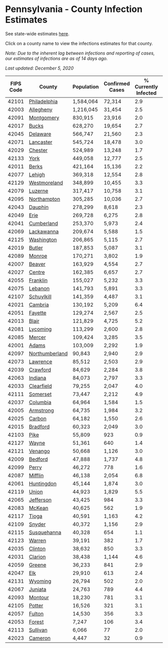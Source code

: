 # Pennsylvania - County Infection Estimates

See state-wide estimates [here](/infections/us-pa).

Click on a county name to view the infections estimates for that county.

*Note: Due to the inherent lag between infections and reporting of cases, our estimates of infections are as of 14 days ago.*

*Last updated: December 5, 2020*

|   FIPS Code |                           County |   Population |   Confirmed Cases |   % Currently Infected |   % Total Infected |
|-------------|----------------------------------|--------------|-------------------|------------------------|--------------------|
|       42101 |     [Philadelphia](philadelphia) |    1,584,064 |            72,314 |                    2.9 |               19.3 |
|       42003 |           [Allegheny](allegheny) |    1,216,045 |            31,454 |                    2.5 |                8.5 |
|       42091 |         [Montgomery](montgomery) |      830,915 |            23,916 |                    2.0 |               11.9 |
|       42017 |                   [Bucks](bucks) |      628,270 |            19,654 |                    2.7 |               12.4 |
|       42045 |             [Delaware](delaware) |      566,747 |            21,560 |                    2.3 |               15.9 |
|       42071 |           [Lancaster](lancaster) |      545,724 |            18,478 |                    3.0 |               12.3 |
|       42029 |               [Chester](chester) |      524,989 |            13,248 |                    1.7 |                9.4 |
|       42133 |                     [York](york) |      449,058 |            12,777 |                    2.5 |                9.2 |
|       42011 |                   [Berks](berks) |      421,164 |            15,136 |                    2.2 |               14.6 |
|       42077 |                 [Lehigh](lehigh) |      369,318 |            12,554 |                    2.8 |               14.6 |
|       42129 |     [Westmoreland](westmoreland) |      348,899 |            10,455 |                    3.3 |                9.5 |
|       42079 |               [Luzerne](luzerne) |      317,417 |            10,758 |                    3.1 |               14.0 |
|       42095 |       [Northampton](northampton) |      305,285 |            10,036 |                    2.7 |               13.8 |
|       42043 |               [Dauphin](dauphin) |      278,299 |             8,618 |                    2.3 |               10.9 |
|       42049 |                     [Erie](erie) |      269,728 |             6,275 |                    2.8 |                7.3 |
|       42041 |         [Cumberland](cumberland) |      253,370 |             5,973 |                    2.4 |                7.8 |
|       42069 |         [Lackawanna](lackawanna) |      209,674 |             5,588 |                    1.5 |               10.8 |
|       42125 |         [Washington](washington) |      206,865 |             5,115 |                    2.7 |                7.9 |
|       42019 |                 [Butler](butler) |      187,853 |             5,087 |                    3.1 |                8.7 |
|       42089 |                 [Monroe](monroe) |      170,271 |             3,802 |                    1.9 |               10.2 |
|       42007 |                 [Beaver](beaver) |      163,929 |             4,554 |                    2.7 |                9.8 |
|       42027 |                 [Centre](centre) |      162,385 |             6,657 |                    2.7 |               12.8 |
|       42055 |             [Franklin](franklin) |      155,027 |             5,232 |                    3.3 |               11.4 |
|       42075 |               [Lebanon](lebanon) |      141,793 |             5,891 |                    3.3 |               15.3 |
|       42107 |         [Schuylkill](schuylkill) |      141,359 |             4,487 |                    3.1 |               11.3 |
|       42021 |               [Cambria](cambria) |      130,192 |             5,209 |                    6.4 |               12.2 |
|       42051 |               [Fayette](fayette) |      129,274 |             2,567 |                    2.5 |                6.3 |
|       42013 |                   [Blair](blair) |      121,829 |             4,725 |                    5.2 |               12.1 |
|       42081 |             [Lycoming](lycoming) |      113,299 |             2,600 |                    2.8 |                7.1 |
|       42085 |                 [Mercer](mercer) |      109,424 |             3,285 |                    3.5 |                9.5 |
|       42001 |                   [Adams](adams) |      103,009 |             2,292 |                    1.9 |                7.4 |
|       42097 | [Northumberland](northumberland) |       90,843 |             2,940 |                    2.9 |               10.4 |
|       42073 |             [Lawrence](lawrence) |       85,512 |             2,503 |                    2.9 |                9.3 |
|       42039 |             [Crawford](crawford) |       84,629 |             2,284 |                    3.8 |                8.2 |
|       42063 |               [Indiana](indiana) |       84,073 |             2,797 |                    3.3 |               10.6 |
|       42033 |         [Clearfield](clearfield) |       79,255 |             2,047 |                    4.0 |                7.7 |
|       42111 |             [Somerset](somerset) |       73,447 |             2,212 |                    4.9 |                9.3 |
|       42037 |             [Columbia](columbia) |       64,964 |             1,584 |                    1.5 |                9.8 |
|       42005 |           [Armstrong](armstrong) |       64,735 |             1,984 |                    3.2 |                9.8 |
|       42025 |                 [Carbon](carbon) |       64,182 |             1,550 |                    2.6 |                8.7 |
|       42015 |             [Bradford](bradford) |       60,323 |             2,049 |                    3.0 |               10.6 |
|       42103 |                     [Pike](pike) |       55,809 |               923 |                    0.9 |                8.7 |
|       42127 |                   [Wayne](wayne) |       51,361 |               640 |                    1.4 |                4.7 |
|       42121 |               [Venango](venango) |       50,668 |             1,126 |                    3.0 |                6.7 |
|       42009 |               [Bedford](bedford) |       47,888 |             1,737 |                    4.8 |               11.5 |
|       42099 |                   [Perry](perry) |       46,272 |               778 |                    1.6 |                5.4 |
|       42087 |               [Mifflin](mifflin) |       46,138 |             2,054 |                    6.8 |               13.9 |
|       42061 |         [Huntingdon](huntingdon) |       45,144 |             1,874 |                    3.0 |               14.0 |
|       42119 |                   [Union](union) |       44,923 |             1,829 |                    5.5 |               13.2 |
|       42065 |           [Jefferson](jefferson) |       43,425 |               984 |                    3.3 |                6.6 |
|       42083 |                 [McKean](mckean) |       40,625 |               562 |                    1.9 |                4.2 |
|       42117 |                   [Tioga](tioga) |       40,591 |             1,163 |                    4.2 |                8.8 |
|       42109 |                 [Snyder](snyder) |       40,372 |             1,156 |                    2.9 |                9.0 |
|       42115 |       [Susquehanna](susquehanna) |       40,328 |               654 |                    1.1 |                6.2 |
|       42123 |                 [Warren](warren) |       39,191 |               382 |                    1.7 |                2.7 |
|       42035 |               [Clinton](clinton) |       38,632 |               850 |                    3.3 |                7.2 |
|       42031 |               [Clarion](clarion) |       38,438 |             1,144 |                    4.6 |                9.3 |
|       42059 |                 [Greene](greene) |       36,233 |               841 |                    2.9 |                7.5 |
|       42047 |                       [Elk](elk) |       29,910 |               613 |                    2.4 |                6.4 |
|       42131 |               [Wyoming](wyoming) |       26,794 |               502 |                    2.0 |                6.3 |
|       42067 |               [Juniata](juniata) |       24,763 |               789 |                    4.4 |               11.9 |
|       42093 |               [Montour](montour) |       18,230 |               781 |                    3.1 |               11.0 |
|       42105 |                 [Potter](potter) |       16,526 |               321 |                    3.1 |                5.3 |
|       42057 |                 [Fulton](fulton) |       14,530 |               356 |                    3.3 |                7.2 |
|       42053 |                 [Forest](forest) |        7,247 |               106 |                    3.4 |                5.2 |
|       42113 |             [Sullivan](sullivan) |        6,066 |                77 |                    2.0 |                4.0 |
|       42023 |               [Cameron](cameron) |        4,447 |                32 |                    0.9 |                2.3 |